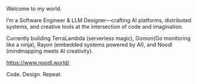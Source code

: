 Welcome to my world.

I’m a Software Engineer & LLM Designer—crafting AI platforms, distributed systems, and creative tools at the intersection of code and imagination.

Currently building TerraLambda (serverless magic), Gomon(Go monitoring like a ninja), Rayon (embedded systems powered by AI), and Noodl (mindmapping meets AI creativity).

https://www.noodl.world/

Code. Design. Repeat.

